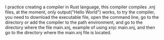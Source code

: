 I practice creating a compiler in Rust language, this compiler compiles .xnj files, at the moment, only output("Hello World") works, to try the compiler, you need to download the executable file, open the command line, go to the directory or add the compiler to the path environment, and go to the directory where the file main.xnj, example of using xnjc main.xnj, and then go to the directory where the main.xnj file is located.
